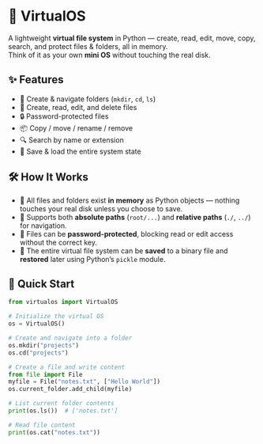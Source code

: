 # 💾 VirtualOS

A lightweight **virtual file system** in Python — create, read, edit, move, copy, search, and protect files & folders, all in memory.  
Think of it as your own **mini OS** without touching the real disk.

## ✨ Features
- 📂 Create & navigate folders (`mkdir`, `cd`, `ls`)
- 📄 Create, read, edit, and delete files
- 🔒 Password-protected files
- 📦 Copy / move / rename / remove
- 🔍 Search by name or extension
- 💾 Save & load the entire system state


## 🛠 How It Works
- 🧠 All files and folders exist **in memory** as Python objects — nothing touches your real disk unless you choose to save.
- 📍 Supports both **absolute paths** (`root/...`) and **relative paths** (`./`, `../`) for navigation.
- 🔐 Files can be **password-protected**, blocking read or edit access without the correct key.
- 💾 The entire virtual file system can be **saved** to a binary file and **restored** later using Python’s `pickle` module.


## 🚀 Quick Start
```python
from virtualos import VirtualOS

# Initialize the virtual OS
os = VirtualOS()

# Create and navigate into a folder
os.mkdir("projects")
os.cd("projects")

# Create a file and write content
from file import File
myfile = File("notes.txt", ["Hello World"])
os.current_folder.add_child(myfile)

# List current folder contents
print(os.ls())  # ['notes.txt']

# Read file content
print(os.cat("notes.txt"))
